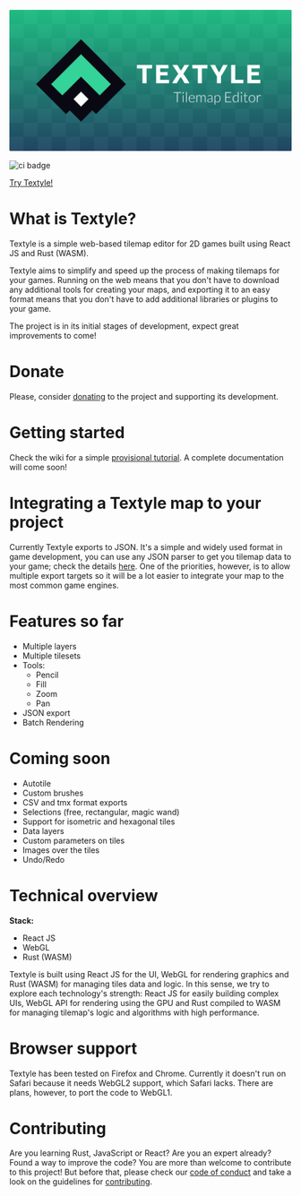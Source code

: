 ![Textyle logo](./assets/banner.png)

![ci badge](https://github.com/stefandevai/textyle/workflows/CI/badge.svg?branch=main)

[Try Textyle!](https://textyle.app/edit)

# What is Textyle?

Textyle is a simple web-based tilemap editor for 2D games built using React JS and Rust (WASM).

Textyle aims to simplify and speed up the process of making tilemaps for your games. Running on the web means that you don't have to download any additional tools for creating your maps, and exporting it to an easy format means that you don't have to add additional libraries or plugins to your game.

The project is in its initial stages of development, expect great improvements to come!

# Donate

Please, consider [donating](https://textyle.app/donate) to the project and supporting its development.

# Getting started

Check the wiki for a simple [provisional tutorial](https://github.com/stefandevai/textyle/wiki/Tutorial). A complete documentation will come soon!

# Integrating a Textyle map to your project

Currently Textyle exports to JSON. It's a simple and widely used format in game development, you can use any JSON parser to get you tilemap data to your game; check the details [here](https://github.com/stefandevai/textyle/wiki). One of the priorities, however, is to allow multiple export targets so it will be a lot easier to integrate your map to the most common game engines.

# Features so far

- Multiple layers
- Multiple tilesets
- Tools:
  - Pencil
  - Fill
  - Zoom
  - Pan
- JSON export
- Batch Rendering

# Coming soon

- Autotile
- Custom brushes
- CSV and tmx format exports
- Selections (free, rectangular, magic wand)
- Support for isometric and hexagonal tiles
- Data layers
- Custom parameters on tiles
- Images over the tiles
- Undo/Redo

# Technical overview

**Stack:**

- React JS
- WebGL
- Rust (WASM)

Textyle is built using React JS for the UI, WebGL for rendering graphics and Rust (WASM) for managing tiles data and logic. In this sense, we try to explore each technology's strength: React JS for easily building complex UIs, WebGL API for rendering using the GPU and Rust compiled to WASM for managing tilemap's logic and algorithms with high performance.

# Browser support

Textyle has been tested on Firefox and Chrome. Currently it doesn't run on Safari because it needs WebGL2 support, which Safari lacks. There are plans, however, to port the code to WebGL1.

# Contributing

Are you learning Rust, JavaScript or React? Are you an expert already? Found a way to improve the code? You are more than welcome to contribute to this project! But before that, please check our [code of conduct](./CODE_OF_CONDUCT.md) and take a look on the guidelines for [contributing](./CONTRIBUTING.md).
